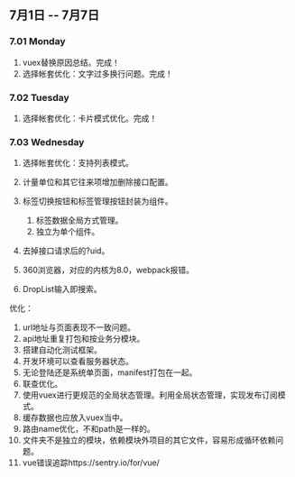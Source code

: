 ## 7月1日 -- 7月7日

### 7.01 Monday
1. vuex替换原因总结。完成！
2. 选择帐套优化：文字过多换行问题。完成！

### 7.02 Tuesday
1. 选择帐套优化：卡片模式优化。完成！

### 7.03 Wednesday
1. 选择帐套优化：支持列表模式。
2. 计量单位和其它往来项增加删除接口配置。
3. 标签切换按钮和标签管理按钮封装为组件。
   1. 标签数据全局方式管理。
   2. 独立为单个组件。



1. 去掉接口请求后的?uid。
1. 360浏览器，对应的内核为8.0，webpack报错。
1. DropList输入即搜索。

优化：
1. url地址与页面表现不一致问题。
1. api地址重复打包和按业务分模块。
1. 搭建自动化测试框架。
1. 开发环境可以查看服务器状态。
1. 无论登陆还是系统单页面，manifest打包在一起。
1. 联查优化。
1. 使用vuex进行更规范的全局状态管理。利用全局状态管理，实现发布订阅模式。
1. 缓存数据也应放入vuex当中。
1. 路由name优化，不和path是一样的。
1. 文件夹不是独立的模块，依赖模块外项目的其它文件，容易形成循环依赖问题。
1. vue错误追踪https://sentry.io/for/vue/
